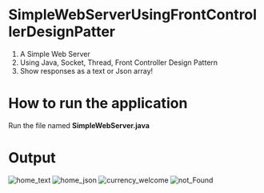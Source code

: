 # SimpleWebServerUsingFrontControllerDesignPatter

1. A Simple Web Server
2. Using Java, Socket, Thread, Front Controller Design Pattern
3. Show responses as a text or Json array!

# How to run the application
Run the file named <b>SimpleWebServer.java</b>

# Output
![home_text](https://user-images.githubusercontent.com/72871091/159130470-87666396-d67c-48d6-b35f-a54674971fad.png)
![home_json](https://user-images.githubusercontent.com/72871091/159130474-3445ab4e-a92c-40fa-8a0f-89f1b1d6cbea.png)
![currency_welcome](https://user-images.githubusercontent.com/72871091/159130479-dbbe20fa-1d66-4535-8252-5e9e90b3dee9.png)
![not_Found](https://user-images.githubusercontent.com/72871091/159130482-dad656c9-c4a3-4ebf-91d4-847fd732fed6.png)

